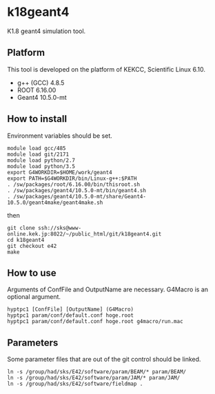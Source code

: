 k18geant4
=========

K1.8 geant4 simulation tool.



## Platform

This tool is developed on the platform of KEKCC, Scientific Linux 6.10.
- g++ (GCC) 4.8.5
- ROOT 6.16.00
- Geant4 10.5.0-mt



## How to install

Environment variables should be set.

```shell
module load gcc/485
module load git/2171
module load python/2.7
module load python/3.5
export G4WORKDIR=$HOME/work/geant4
export PATH=$G4WORKDIR/bin/Linux-g++:$PATH
. /sw/packages/root/6.16.00/bin/thisroot.sh
. /sw/packages/geant4/10.5.0-mt/bin/geant4.sh
. /sw/packages/geant4/10.5.0-mt/share/Geant4-10.5.0/geant4make/geant4make.sh
```

then

```shell
git clone ssh://sks@www-online.kek.jp:8022/~/public_html/git/k18geant4.git
cd k18geant4
git checkout e42
make
```



## How to use

Arguments of ConfFile and OutputName are necessary.
G4Macro is an optional argument.

```shell
hyptpc1 [ConfFile] [OutputName] (G4Macro)
hyptpc1 param/conf/default.conf hoge.root
hyptpc1 param/conf/default.conf hoge.root g4macro/run.mac
```



## Parameters

Some parameter files that are out of the git control should be linked.

```shell
ln -s /group/had/sks/E42/software/param/BEAM/* param/BEAM/
ln -s /group/had/sks/E42/software/param/JAM/* param/JAM/
ln -s /group/had/sks/E42/software/fieldmap .
```

